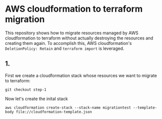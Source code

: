 # AWS cloudformation to terraform migration

This repository shows how to migrate resources managed by AWS cloudformation
to terraform without actually destroying the resources and creating them again.
To accomplish this, AWS cloudformation's `DeletionPolicy: Retain` and `terraform import`
is leveraged.

## 1.

First we create a cloudformation stack whose resources we want to migrate to terraform:

```
git checkout step-1
```

Now let's create the inital stack

```
aws cloudformation create-stack --stack-name migrationtest --template-body file://cloudformation-template.json
```
